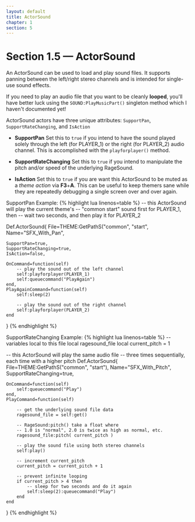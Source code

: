 ```yaml
---
layout: default
title: ActorSound
chapter: 1
section: 5
---
```


# Section 1.5 &mdash; ActorSound

An ActorSound can be used to load and play sound files.  It supports panning between the left/right stereo channels and is intended for single-use sound effects.

<div class="panel callout radius">
If you need to play an audio file that you want to be cleanly <strong>looped</strong>, you'll have better luck using the <code>SOUND:PlayMusicPart()</code> singleton method which I haven't documented yet!
</div>


ActorSound actors have three unique attributes: `SupportPan`, `SupportRateChanging`, and `IsAction`

+ **SupportPan**
	Set this to `true` if you intend to have the sound played solely through the left (for PLAYER_1) or the right (for PLAYER_2) audio channel.  This is accomplished with the `playforplayer()` method.

+ **SupportRateChanging**
	Set this to `true` if you intend to manipulate the pitch and/or speed of the underlying RageSound.

+ **IsAction**
	Set this to `true` if you are want this ActorSound to be muted as a *theme action* via **F3**+**A**.  This can be useful to keep themers sane while they are repeatedly debugging a single screen over and over again.


<span class="CodeExample-Title">SupportPan Example:</span>
{% highlight lua linenos=table %}
-- this ActorSound will play the current theme's
-- "common start" sound first for PLAYER_1, then
-- wait two seconds, and then play it for PLAYER_2

Def.ActorSound{
	File=THEME:GetPathS("common", "start",
	Name="SFX_With_Pan",

	SupportPan=true,
	SupportRateChanging=true,
	IsAction=false,

	OnCommand=function(self)
		-- play the sound out of the left channel
		self:playforplayer(PLAYER_1)
		self:queuecommand("PlayAgain")
	end,
	PlayAgainCommand=function(self)
		self:sleep(2)

		-- play the sound out of the right channel
		self:playforplayer(PLAYER_2)
	end
}
{% endhighlight %}


<span class="CodeExample-Title">SupportRateChanging Example:</span>
{% highlight lua linenos=table %}
-- variables local to this file
local ragesound_file
local current_pitch = 1

-- this ActorSound will play the same audio file
-- three times sequentially, each time with a higher pitch
Def.ActorSound{
	File=THEME:GetPathS("common", "start"),
	Name="SFX_With_Pitch",
	SupportRateChanging=true,

	OnCommand=function(self)
		self:queuecommand("Play")
	end,
	PlayCommand=function(self)

		-- get the underlying sound file data
		ragesound_file = self:get()

		-- RageSound:pitch() take a float where
		-- 1.0 is "normal", 2.0 is twice as high as normal, etc.
		ragesound_file:pitch( current_pitch )

		-- play the sound file using both stereo channels
		self:play()

		-- increment current_pitch
		current_pitch = current_pitch + 1

		-- prevent infinite looping
		if current_pitch > 4 then
			-- sleep for two seconds and do it again
			self:sleep(2):queuecommand("Play")
		end
	end
}
{% endhighlight %}